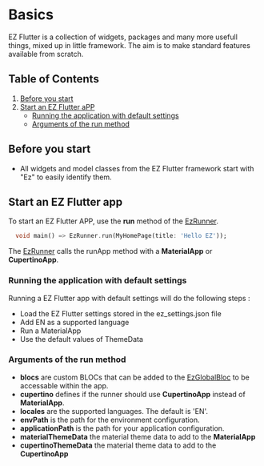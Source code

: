 # Basics

EZ Flutter is a collection of widgets, packages and many more usefull things, mixed up in little framework. The aim is to make standard features available from scratch.

## Table of Contents

1. [Before you start](#before-you-start)
2. [Start an EZ Flutter aPP](#start-an-ez-flutter-app)
   * [Running the application with default settings](#running-the-application-with-default-settings)
   * [Arguments of the run method](#arguments-of-the-run-method)

## Before you start

* All widgets and model classes from the EZ Flutter framework start with "Ez" to easily identify them.

## Start an EZ Flutter app

To start an EZ Flutter APP, use the **run** method of the [EzRunner](/lib/src/ez_runner.dart).

```dart
  void main() => EzRunner.run(MyHomePage(title: 'Hello EZ'));
```

The [EzRunner](/lib/src/ez_runner.dart) calls the runApp method with a **MaterialApp** or **CupertinoApp**.

### Running the application with default settings

Running a EZ Flutter app with default settings will do the following steps :

* Load the EZ Flutter settings stored in the ez_settings.json file
* Add EN as a supported language
* Run a MaterialApp
* Use the default values of ThemeData

### Arguments of the run method

* **blocs** are custom BLOCs that can be added to the [EzGlobalBloc](/lib/src/bloc/EzGlobalBloc.dart) to be accessable within the app.
* **cupertino** defines if the runner should use **CupertinoApp** instead of **MaterialApp**.
* **locales** are the supported languages. The default is 'EN'.
* **envPath** is the path for the environment configuration.
* **applicationPath** is the path for your application configuration.
* **materialThemeData** the material theme data to add to the **MaterialApp**
* **cupertinoThemeData** the material theme data to add to the **CupertinoApp**
